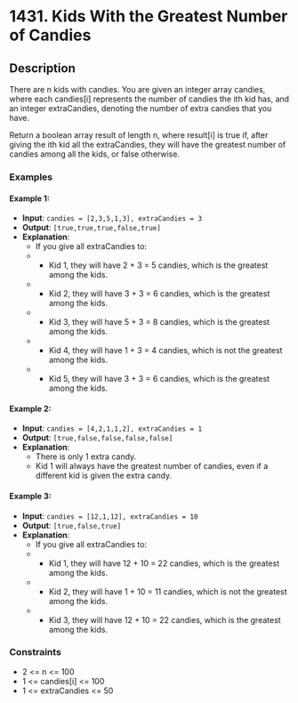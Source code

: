 # 1431. Kids With the Greatest Number of Candies

## Description

There are n kids with candies. You are given an integer array candies, where each candies[i] represents the number of candies the ith kid has, and an integer extraCandies, denoting the number of extra candies that you have.

Return a boolean array result of length n, where result[i] is true if, after giving the ith kid all the extraCandies, they will have the greatest number of candies among all the kids, or false otherwise.

### Examples

#### Example 1:
- **Input**: `candies = [2,3,5,1,3], extraCandies = 3`
- **Output**: `[true,true,true,false,true]`
- **Explanation**:
  - If you give all extraCandies to:
  - - Kid 1, they will have 2 + 3 = 5 candies, which is the greatest among the kids.
  - - Kid 2, they will have 3 + 3 = 6 candies, which is the greatest among the kids.
  - - Kid 3, they will have 5 + 3 = 8 candies, which is the greatest among the kids.
  - - Kid 4, they will have 1 + 3 = 4 candies, which is not the greatest among the kids.
  - - Kid 5, they will have 3 + 3 = 6 candies, which is the greatest among the kids.

#### Example 2:
- **Input**: `candies = [4,2,1,1,2], extraCandies = 1`
- **Output**: `[true,false,false,false,false]`
- **Explanation**:
  - There is only 1 extra candy.
  - Kid 1 will always have the greatest number of candies, even if a different kid is given the extra candy.

#### Example 3:
- **Input**: `candies = [12,1,12], extraCandies = 10`
- **Output**: `[true,false,true]`
- **Explanation**:
  - If you give all extraCandies to:
  - - Kid 1, they will have 12 + 10 = 22 candies, which is the greatest among the kids.
  - - Kid 2, they will have 1 + 10 = 11 candies, which is not the greatest among the kids.
  - - Kid 3, they will have 12 + 10 = 22 candies, which is the greatest among the kids.

### Constraints

- 2 <= n <= 100
- 1 <= candies[i] <= 100
- 1 <= extraCandies <= 50
